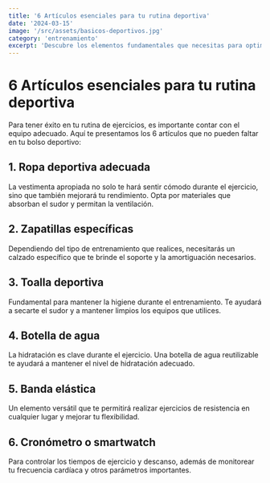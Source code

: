 ```yaml
---
title: '6 Artículos esenciales para tu rutina deportiva'
date: '2024-03-15'
image: '/src/assets/basicos-deportivos.jpg'
category: 'entrenamiento'
excerpt: 'Descubre los elementos fundamentales que necesitas para optimizar tu entrenamiento y alcanzar tus objetivos fitness.'
---
```


# 6 Artículos esenciales para tu rutina deportiva

Para tener éxito en tu rutina de ejercicios, es importante contar con el equipo adecuado. Aquí te presentamos los 6 artículos que no pueden faltar en tu bolso deportivo:

## 1. Ropa deportiva adecuada
La vestimenta apropiada no solo te hará sentir cómodo durante el ejercicio, sino que también mejorará tu rendimiento. Opta por materiales que absorban el sudor y permitan la ventilación.

## 2. Zapatillas específicas
Dependiendo del tipo de entrenamiento que realices, necesitarás un calzado específico que te brinde el soporte y la amortiguación necesarios.

## 3. Toalla deportiva
Fundamental para mantener la higiene durante el entrenamiento. Te ayudará a secarte el sudor y a mantener limpios los equipos que utilices.

## 4. Botella de agua
La hidratación es clave durante el ejercicio. Una botella de agua reutilizable te ayudará a mantener el nivel de hidratación adecuado.

## 5. Banda elástica
Un elemento versátil que te permitirá realizar ejercicios de resistencia en cualquier lugar y mejorar tu flexibilidad.

## 6. Cronómetro o smartwatch
Para controlar los tiempos de ejercicio y descanso, además de monitorear tu frecuencia cardíaca y otros parámetros importantes. 